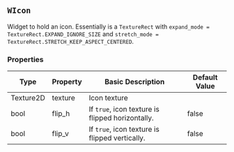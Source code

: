 ## `WIcon` <a name="w_icon"></a>

Widget to hold an icon. Essentially is a `TextureRect` with `expand_mode = TextureRect.EXPAND_IGNORE_SIZE` and
`stretch_mode = TextureRect.STRETCH_KEEP_ASPECT_CENTERED`.

### Properties

| Type      | Property | Basic Description                                | Default Value |
|-----------|----------|--------------------------------------------------|---------------|
| Texture2D | texture  | Icon texture                                     |               |
| bool      | flip_h   | If `true`, icon texture is flipped horizontally. | false         |
| bool      | flip_v   | If `true`, icon texture is flipped vertically.   | false         |
